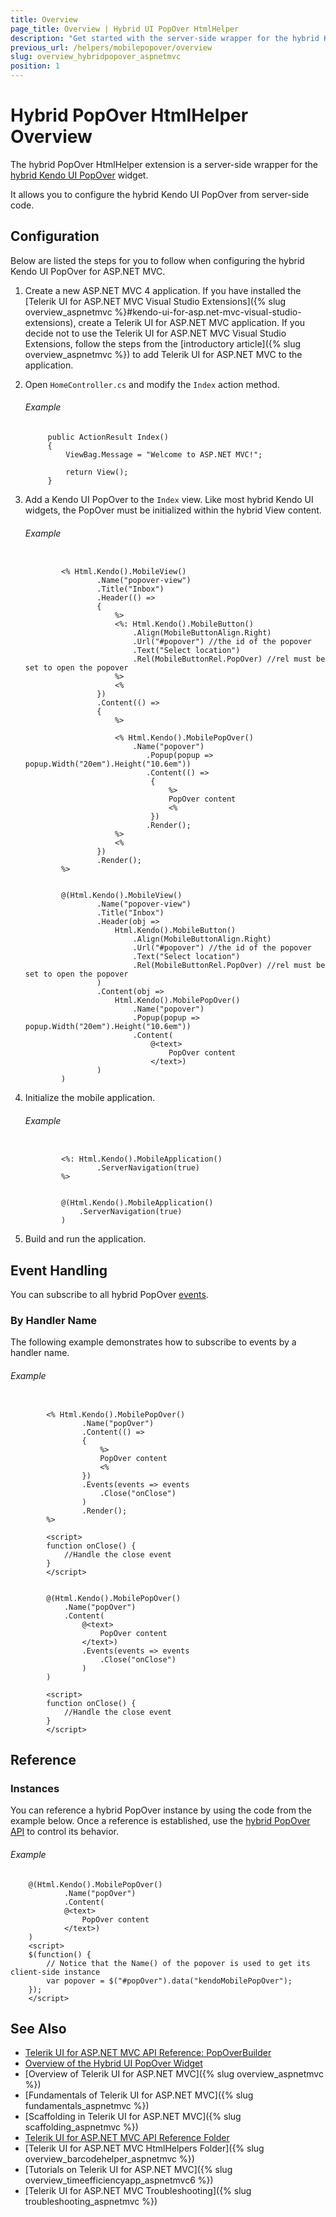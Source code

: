 ```yaml
---
title: Overview
page_title: Overview | Hybrid UI PopOver HtmlHelper
description: "Get started with the server-side wrapper for the hybrid Kendo UI PopOver widget for ASP.NET MVC."
previous_url: /helpers/mobilepopover/overview
slug: overview_hybridpopover_aspnetmvc
position: 1
---
```


# Hybrid PopOver HtmlHelper Overview

The hybrid PopOver HtmlHelper extension is a server-side wrapper for the [hybrid Kendo UI PopOver](http://demos.telerik.com/kendo-ui/m/index#popover/index) widget.

It allows you to configure the hybrid Kendo UI PopOver from server-side code.

## Configuration

Below are listed the steps for you to follow when configuring the hybrid Kendo UI PopOver for ASP.NET MVC.

1. Create a new ASP.NET MVC 4 application. If you have installed the [Telerik UI for ASP.NET MVC Visual Studio Extensions]({% slug overview_aspnetmvc %}#kendo-ui-for-asp.net-mvc-visual-studio-extensions), create a Telerik UI for ASP.NET MVC application. If you decide not to use the Telerik UI for ASP.NET MVC Visual Studio Extensions, follow the steps from the [introductory article]({% slug overview_aspnetmvc %}) to add Telerik UI for ASP.NET MVC to the application.

1. Open `HomeController.cs` and modify the `Index` action method.

    ###### Example

            public ActionResult Index()
            {
                ViewBag.Message = "Welcome to ASP.NET MVC!";

                return View();
            }

1. Add a Kendo UI PopOver to the `Index` view. Like most hybrid Kendo UI widgets, the PopOver must be initialized within the hybrid View content.

    ###### Example

    ```tab-ASPX

            <% Html.Kendo().MobileView()
                    .Name("popover-view")
                    .Title("Inbox")
                    .Header(() =>
                    {
                        %>
                        <%: Html.Kendo().MobileButton()
                            .Align(MobileButtonAlign.Right)
                            .Url("#popover") //the id of the popover
                            .Text("Select location")
                            .Rel(MobileButtonRel.PopOver) //rel must be set to open the popover
                        %>
                        <%
                    })
                    .Content(() =>
                    {
                        %>

                        <% Html.Kendo().MobilePopOver()
                            .Name("popover")
                               .Popup(popup => popup.Width("20em").Height("10.6em"))
                               .Content(() =>
                                {
                                    %>
                                    PopOver content
                                    <%
                                })
                               .Render();
                        %>
                        <%
                    })
                    .Render();
            %>
    ```
    ```tab-Razor

            @(Html.Kendo().MobileView()
                    .Name("popover-view")
                    .Title("Inbox")
                    .Header(obj =>
                        Html.Kendo().MobileButton()
                            .Align(MobileButtonAlign.Right)
                            .Url("#popover") //the id of the popover
                            .Text("Select location")
                            .Rel(MobileButtonRel.PopOver) //rel must be set to open the popover
                    )
                    .Content(obj =>
                        Html.Kendo().MobilePopOver()
                            .Name("popover")
                            .Popup(popup => popup.Width("20em").Height("10.6em"))
                            .Content(
                                @<text>
                                    PopOver content
                                </text>)
                    )
            )
    ```

1. Initialize the mobile application.

    ###### Example

    ```tab-ASPX

            <%: Html.Kendo().MobileApplication()
                    .ServerNavigation(true)
            %>
    ```
    ```tab-Razor

            @(Html.Kendo().MobileApplication()
                .ServerNavigation(true)
            )
    ```

1. Build and run the application.

## Event Handling

You can subscribe to all hybrid PopOver [events](https://docs.telerik.com/kendo-ui/api/javascript/mobile/ui/popover#events).

### By Handler Name

The following example demonstrates how to subscribe to events by a handler name.

###### Example

```tab-ASPX

        <% Html.Kendo().MobilePopOver()
                .Name("popOver")
                .Content(() =>
                {
                    %>
                    PopOver content
                    <%
                })
                .Events(events => events
                    .Close("onClose")
                )
                .Render();
        %>

        <script>
        function onClose() {
            //Handle the close event
        }
        </script>
```
```tab-Razor

        @(Html.Kendo().MobilePopOver()
            .Name("popOver")
            .Content(
                @<text>
                    PopOver content
                </text>)
                .Events(events => events
                    .Close("onClose")
                )
        )

        <script>
        function onClose() {
            //Handle the close event
        }
        </script>
```

## Reference

### Instances

You can reference a hybrid PopOver instance by using the code from the example below. Once a reference is established, use the [hybrid PopOver API](https://docs.telerik.com/kendo-ui/api/javascript/mobile/ui/popover#methods) to control its behavior.

###### Example

        @(Html.Kendo().MobilePopOver()
                .Name("popOver")
                .Content(
                @<text>
                    PopOver content
                </text>)
        )
        <script>
        $(function() {
            // Notice that the Name() of the popover is used to get its client-side instance
            var popover = $("#popOver").data("kendoMobilePopOver");
        });
        </script>

## See Also

* [Telerik UI for ASP.NET MVC API Reference: PopOverBuilder](http://docs.telerik.com/aspnet-mvc/api/Kendo.Mvc.UI.Fluent/MobilePopOverBuilder)
* [Overview of the Hybrid UI PopOver Widget](http://docs.telerik.com/kendo-ui/controls/hybrid/popover/popover)
* [Overview of Telerik UI for ASP.NET MVC]({% slug overview_aspnetmvc %})
* [Fundamentals of Telerik UI for ASP.NET MVC]({% slug fundamentals_aspnetmvc %})
* [Scaffolding in Telerik UI for ASP.NET MVC]({% slug scaffolding_aspnetmvc %})
* [Telerik UI for ASP.NET MVC API Reference Folder](/api/Kendo.Mvc/AggregateFunction)
* [Telerik UI for ASP.NET MVC HtmlHelpers Folder]({% slug overview_barcodehelper_aspnetmvc %})
* [Tutorials on Telerik UI for ASP.NET MVC]({% slug overview_timeefficiencyapp_aspnetmvc6 %})
* [Telerik UI for ASP.NET MVC Troubleshooting]({% slug troubleshooting_aspnetmvc %})
